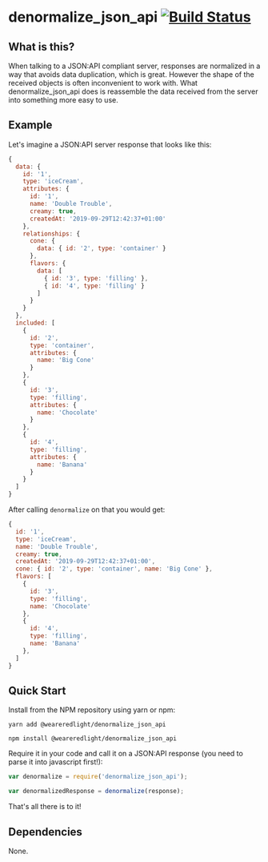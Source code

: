 # denormalize_json_api [![Build Status](https://travis-ci.org/weareredlight/denormalize_json_api.svg?branch=master)](https://travis-ci.org/weareredlight/denormalize_json_api)

## What is this?

When talking to a JSON:API compliant server, responses are normalized in a way that avoids data duplication, which is great. However the shape of the received objects is often inconvenient to work with.
What denormalize_json_api does is reassemble the data received from the server into something more easy to use.

## Example

Let's imagine a JSON:API server response that looks like this:

```js
{
  data: {
    id: '1',
    type: 'iceCream',
    attributes: {
      id: '1',
      name: 'Double Trouble',
      creamy: true,
      createdAt: '2019-09-29T12:42:37+01:00'
    },
    relationships: {
      cone: {
        data: { id: '2', type: 'container' }
      },
      flavors: {
        data: [
          { id: '3', type: 'filling' },
          { id: '4', type: 'filling' }
        ]
      }
    }
  },
  included: [
    {
      id: '2',
      type: 'container',
      attributes: {
        name: 'Big Cone'
      }
    },
    {
      id: '3',
      type: 'filling',
      attributes: {
        name: 'Chocolate'
      }
    },
    {
      id: '4',
      type: 'filling',
      attributes: {
        name: 'Banana'
      }
    }
  ]
}
```

After calling `denormalize` on that you would get:

```js
{
  id: '1',
  type: 'iceCream',
  name: 'Double Trouble',
  creamy: true,
  createdAt: '2019-09-29T12:42:37+01:00',
  cone: { id: '2', type: 'container', name: 'Big Cone' },
  flavors: [
    {
      id: '3',
      type: 'filling',
      name: 'Chocolate'
    },
    { 
      id: '4', 
      type: 'filling',
      name: 'Banana'
    },
  ]
}
```

## Quick Start

Install from the NPM repository using yarn or npm:

```shell
yarn add @weareredlight/denormalize_json_api
```

```shell
npm install @weareredlight/denormalize_json_api
```

Require it in your code and call it on a JSON:API response (you need to parse it into javascript first!):

```js
var denormalize = require('denormalize_json_api');

var denormalizedResponse = denormalize(response);
```

That's all there is to it!

## Dependencies

None.

